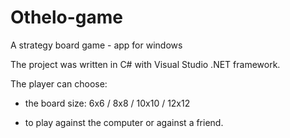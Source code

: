 # Othelo-game
A strategy board game - app for windows

The project was written in C# with Visual Studio .NET framework.

The player can choose:

- the board size: 6x6 / 8x8 / 10x10 / 12x12

- to play against the computer or against a friend.
